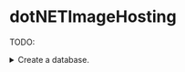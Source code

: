 # dotNETImageHosting

TODO:


<details> 
    <summary>Create a database.</summary>
        <details>
            <summary>Users</summary>


                Users : {
                    nID, // primary key
                    strDisplayName,
                    strEmail,
                    nPasswordHash,
                    nUserLevel
                }


</details>
        <details>
            <summary>UserImages</summary>


                UserImages : {
                    nID, // primary key
                    nUserID, // foreign key
                    nUniqueImageID, // foreign key
                    nCreationDateMiliseconds
                }


</details>
        <details>
            <summary>UniqueImages</summary>


                 UniqueImages : {
                    nID, // primary key
                    nHash,
                }


</details>
        <details>
            <summary>Tags</summary>


               Tags : {
                    nID, // primary key
                    strTagName
                }


</details>
        <details>
            <summary>TagImages</summary>


               TagImages : {
                    nID, // primary key
                    nTagID, // foreign key
                    nImageID // foreign key
                }


</details>
        <details>
            <summary>Likes</summary>


                Likes : {
                    nID, // primary key
                    nImageID, // foreign key
                    nUserID, // foreign key unique
                    bIsDislike,
                    nCreationDateMiliseconds
                }


</details>
        <details>
            <summary>Comments</summary>


                Comments : {
                    nID, // primary key
                    nImageID, // foreign key
                    nUserID, // foreign key
                    strContent,
                    nCreationDateMiliseconds
                }

                
</details>
</details>

